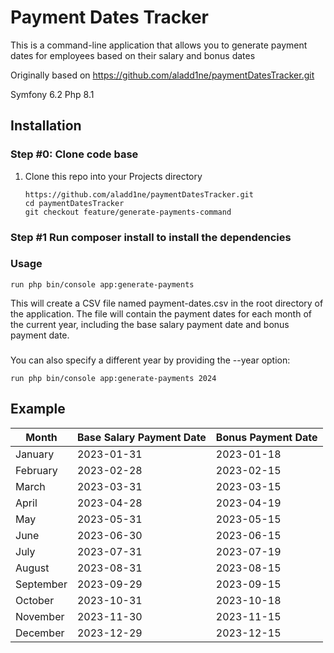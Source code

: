 # Payment Dates Tracker
This is a command-line application that allows you to generate payment dates for employees based on their salary and bonus dates

Originally based on https://github.com/aladd1ne/paymentDatesTracker.git
 
Symfony 6.2
Php 8.1
## Installation

### Step #0: Clone code base
1. Clone this repo into your Projects directory

    ```
    https://github.com/aladd1ne/paymentDatesTracker.git
    cd paymentDatesTracker
    git checkout feature/generate-payments-command 
    ```
### Step #1 Run composer install to install the dependencies
### Usage

```
run php bin/console app:generate-payments
```
This will create a CSV file named payment-dates.csv in the root directory of the application. The file will contain the payment dates for each month of the current year, including the base salary payment date and bonus payment date.
###
You can also specify a different year by providing the --year option:
```
run php bin/console app:generate-payments 2024
```
## Example
| Month     | Base Salary Payment Date | Bonus Payment Date |
|-----------|--------------------------|--------------------|
| January   | 2023-01-31               | 2023-01-18         |
| February  | 2023-02-28               | 2023-02-15         |
| March     | 2023-03-31               | 2023-03-15         |
| April     | 2023-04-28               | 2023-04-19         |
| May       | 2023-05-31               | 2023-05-15         |
| June      | 2023-06-30               | 2023-06-15         |
| July      | 2023-07-31               | 2023-07-19         |
| August    | 2023-08-31               | 2023-08-15         |
| September | 2023-09-29               | 2023-09-15         |
| October   | 2023-10-31               | 2023-10-18         |
| November  | 2023-11-30               | 2023-11-15         |
| December  | 2023-12-29               | 2023-12-15         |